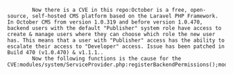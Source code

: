 
            Now there is a CVE in this repo:October is a free, open-source, self-hosted CMS platform based on the Laravel PHP Framework. In October CMS from version 1.0.319 and before version 1.0.470, backend users with the default "Publisher" system role have access to create & manage users where they can choose which role the new user has. This means that a user with "Publisher" access has the ability to escalate their access to "Developer" access. Issue has been patched in Build 470 (v1.0.470) & v1.1.1..
            Now the following functions is the cause for the CVE:modules/system/ServiceProvider.php:registerBackendPermissions();modules/system/ServiceProvider.php:registerBackendPermissions();modules/backend/ServiceProvider.php:registerBackendPermissions();modules/backend/ServiceProvider.php:registerBackendPermissions();
            